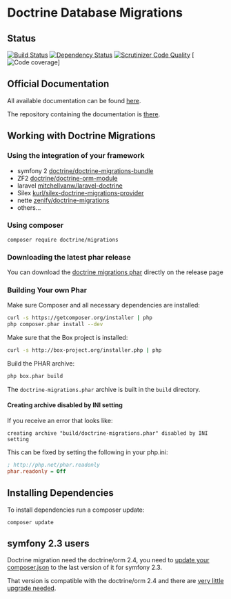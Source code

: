 # Doctrine Database Migrations

## Status

[![Build Status](https://travis-ci.org/doctrine/migrations.svg)](https://travis-ci.org/doctrine/migrations)
[![Dependency Status](https://www.versioneye.com/php/doctrine:migrations/badge.svg)](https://www.versioneye.com/php/doctrine:migrations/)
[![Scrutinizer Code Quality](https://scrutinizer-ci.com/g/doctrine/migrations/badges/quality-score.png?b=master)](https://scrutinizer-ci.com/g/doctrine/migrations/?branch=master)
[![Code coverage](https://coveralls.io/r/doctrine/migrations/badge.png)]


## Official Documentation

All available documentation can be found [here](http://docs.doctrine-project.org/projects/doctrine-migrations/en/latest/).

The repository containing the documentation is [there](https://github.com/doctrine/migrations-documentation).

## Working with Doctrine Migrations
    
### Using the integration of your framework

  * symfony 2 [doctrine/doctrine-migrations-bundle](https://packagist.org/packages/doctrine/doctrine-migrations-bundle)
  * ZF2 [doctrine/doctrine-orm-module](https://packagist.org/packages/doctrine/doctrine-orm-module) 
  * laravel [mitchellvanw/laravel-doctrine](https://packagist.org/packages/mitchellvanw/laravel-doctrine)
  * Silex [kurl/silex-doctrine-migrations-provider](https://packagist.org/packages/kurl/silex-doctrine-migrations-provider)
  * nette [zenify/doctrine-migrations](https://packagist.org/packages/zenify/doctrine-migrations)
  * others...
        
### Using composer
            
```composer require doctrine/migrations```
        
### Downloading the latest phar release

You can download the [doctrine migrations phar](https://github.com/doctrine/migrations/releases) directly on the release page

### Building Your own Phar

Make sure Composer and all necessary dependencies are installed:

```bash
curl -s https://getcomposer.org/installer | php
php composer.phar install --dev
```

Make sure that the Box project is installed:

```bash
curl -s http://box-project.org/installer.php | php
```

Build the PHAR archive:

```bash
php box.phar build
```

The `doctrine-migrations.phar` archive is built in the `build` directory.

#### Creating archive disabled by INI setting

If you receive an error that looks like:

    creating archive "build/doctrine-migrations.phar" disabled by INI setting

This can be fixed by setting the following in your php.ini:

```ini
; http://php.net/phar.readonly
phar.readonly = Off
```

## Installing Dependencies

To install dependencies run a composer update:

```composer update```

## symfony 2.3 users

Doctrine migration need the doctrine/orm 2.4, you need to [update your composer.json](https://github.com/symfony/symfony-standard/blob/v2.3.28/composer.json#L12) to the last version of it for symfony 2.3.

That version is compatible with the doctrine/orm 2.4 and there are [very little upgrade needed](https://github.com/doctrine/doctrine2/blob/master/UPGRADE.md#upgrade-to-24).
